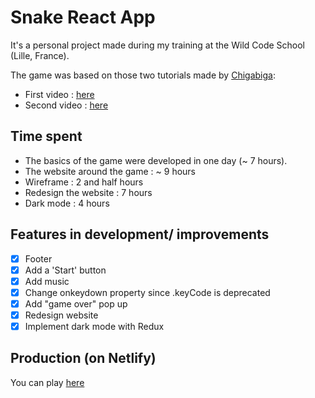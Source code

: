 # Snake React App

It's a personal project made during my training at the Wild Code School (Lille, France).

The game was based on those two tutorials made by [Chigabiga](https://www.youtube.com/channel/UCq6R-ZK8bRI3jzWLUuw03Uw):

- First video : [here](https://www.youtube.com/watch?v=-oOgsGP3t5o)
- Second video : [here](https://www.youtube.com/watch?v=lgK7OTdT-eo)

## Time spent

- The basics of the game were developed in one day (~ 7 hours).
- The website around the game : ~ 9 hours
- Wireframe : 2 and half hours
- Redesign the website : 7 hours
- Dark mode : 4 hours

## Features in development/ improvements

- [x] Footer
- [x] Add a 'Start' button
- [x] Add music
- [x] Change onkeydown property since .keyCode is deprecated
- [x] Add "game over" pop up
- [x] Redesign website
- [x] Implement dark mode with Redux

## Production (on Netlify)

You can play [here](https://nervous-leakey-752015.netlify.app)
